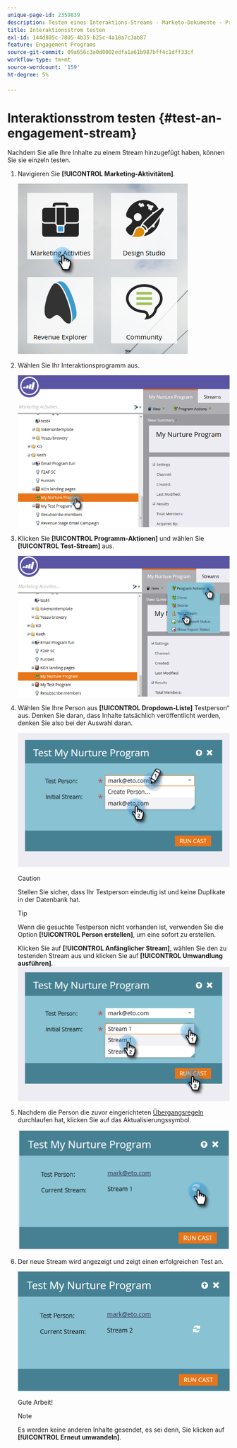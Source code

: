 ```yaml
---
unique-page-id: 2359839
description: Testen eines Interaktions-Streams - Marketo-Dokumente - Produktdokumentation
title: Interaktionsstrom testen
exl-id: 144d805c-7805-4b35-b25c-4a18a7c3ab87
feature: Engagement Programs
source-git-commit: 09a656c3a0d0002edfa1a61b987bff4c1dff33cf
workflow-type: tm+mt
source-wordcount: '159'
ht-degree: 5%

---
```


# Interaktionsstrom testen {#test-an-engagement-stream}

Nachdem Sie alle Ihre Inhalte zu einem Stream hinzugefügt haben, können Sie sie einzeln testen.

1. Navigieren Sie **[!UICONTROL Marketing-Aktivitäten]**.

   ![](assets/one.png)

1. Wählen Sie Ihr Interaktionsprogramm aus.

   ![](assets/two.png)

1. Klicken Sie **[!UICONTROL Programm-Aktionen]** und wählen Sie **[!UICONTROL Test-Stream]** aus.

   ![](assets/three.png)

1. Wählen Sie Ihre Person aus **[!UICONTROL Dropdown-Liste]** Testperson“ aus. Denken Sie daran, dass Inhalte tatsächlich veröffentlicht werden, denken Sie also bei der Auswahl daran.

   ![](assets/four-rubix.png)

   >[!CAUTION]
   >
   >Stellen Sie sicher, dass Ihr Testperson eindeutig ist und keine Duplikate in der Datenbank hat.

   >[!TIP]
   >
   >Wenn die gesuchte Testperson nicht vorhanden ist, verwenden Sie die Option **[!UICONTROL Person erstellen]**, um eine sofort zu erstellen.

   Klicken Sie auf **[!UICONTROL Anfänglicher Stream]**, wählen Sie den zu testenden Stream aus und klicken Sie auf **[!UICONTROL Umwandlung ausführen]**.
   ![](assets/five-rubiks.png)

1. Nachdem die Person die zuvor eingerichteten [Übergangsregeln](/help/marketo/product-docs/email-marketing/drip-nurturing/engagement-program-streams/transition-people-between-engagement-streams.md) durchlaufen hat, klicken Sie auf das Aktualisierungssymbol.

   ![](assets/six-rubiks.png)

1. Der neue Stream wird angezeigt und zeigt einen erfolgreichen Test an.

   ![](assets/seven-rubiks.png)

   Gute Arbeit!

   >[!NOTE]
   >
   >Es werden keine anderen Inhalte gesendet, es sei denn, Sie klicken auf **[!UICONTROL Erneut umwandeln]**.
